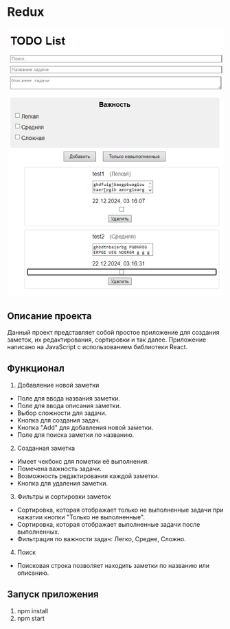 # Redux
 
![](https://github.com/Rediska23/TODO_List/blob/main/image.png?raw=true)

## Описание проекта
Данный проект представляет собой простое приложение для создания заметок, их редактирования, сортировки и так далее. 
Приложение написано на JavaScript с использованием библиотеки React.

## Функционал

 1. Добавление новой заметки
 * Поле для ввода названия заметки.
 * Поле для ввода описания заметки.
 * Выбор сложности для задачи.
 * Кнопка для создания задач.
 * Кнопка "Add" для добавления новой заметки.
 * Поле для поиска заметки по названию.

 2. Созданная заметка
 * Имеет чекбокс для пометки её выполнения.
 * Помечена важность задачи.
 * Возможность редактирования каждой заметки.
 * Кнопка для удаления заметки.

 3. Фильтры и сортировки заметок
 * Сортировка, которая отображает только не выполненные задачи при нажатии кнопки "Только не выполненные".
 * Сортировка, которая отображает выполненные задачи после выполненных.
 * Фильтрация по важности задач: Легко, Средне, Сложно.
   
 4. Поиск
 * Поисковая строка позволяет находить заметки по названию или описанию.
   
## Запуск приложения 
1. npm install
2. npm start
